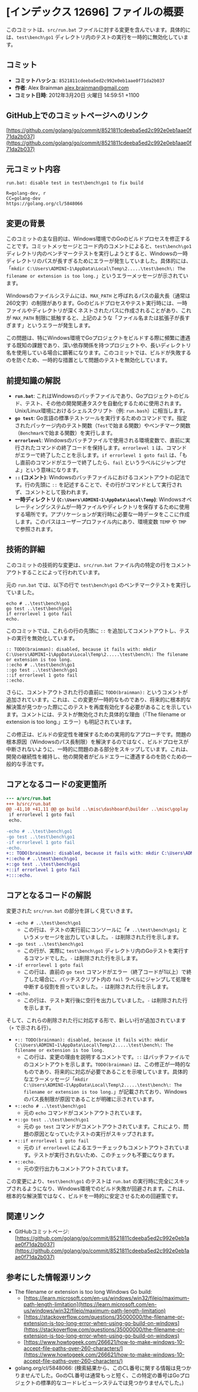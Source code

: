 # [インデックス 12696] ファイルの概要

このコミットは、`src/run.bat` ファイルに対する変更を含んでいます。具体的には、`test\bench\go1` ディレクトリ内のテストの実行を一時的に無効化しています。

## コミット

- **コミットハッシュ**: `8521811cdeeba5ed2c992e0eb1aae0f71da2b037`
- **作者**: Alex Brainman <alex.brainman@gmail.com>
- **コミット日時**: 2012年3月20日 火曜日 14:59:51 +1100

## GitHub上でのコミットページへのリンク

[https://github.com/golang/go/commit/8521811cdeeba5ed2c992e0eb1aae0f71da2b037](https://github.com/golang/go/commit/8521811cdeeba5ed2c992e0eb1aae0f71da2b037)

## 元コミット内容

```
run.bat: disable test in test\bench\go1 to fix build

R=golang-dev, r
CC=golang-dev
https://golang.org/cl/5848066
```

## 変更の背景

このコミットの主な目的は、Windows環境でのGoのビルドプロセスを修正することです。コミットメッセージとコード内のコメントによると、`test\bench\go1` ディレクトリ内のベンチマークテストを実行しようとすると、Windowsの一時ディレクトリのパスが長すぎるためにエラーが発生していました。具体的には、「`mkdir C:\Users\ADMINI~1\AppData\Local\Temp\2.....\test\bench\: The filename or extension is too long.`」というエラーメッセージが示されています。

Windowsのファイルシステムには、`MAX_PATH` と呼ばれるパスの最大長（通常は260文字）の制限があります。Goのビルドプロセスやテスト実行時には、一時ファイルやディレクトリが深くネストされたパスに作成されることがあり、これが `MAX_PATH` 制限に抵触すると、上記のような「ファイル名または拡張子が長すぎます」というエラーが発生します。

この問題は、特にWindows環境でGoプロジェクトをビルドする際に頻繁に遭遇する既知の課題であり、深い依存関係を持つプロジェクトや、長いディレクトリ名を使用している場合に顕著になります。このコミットでは、ビルドが失敗するのを防ぐため、一時的な措置として問題のテストを無効化しています。

## 前提知識の解説

*   **`run.bat`**: これはWindowsのバッチファイルであり、Goプロジェクトのビルド、テスト、その他の開発関連タスクを自動化するために使用されます。Unix/Linux環境におけるシェルスクリプト（例: `run.bash`）に相当します。
*   **`go test`**: Go言語の標準テストツールを実行するためのコマンドです。指定されたパッケージ内のテスト関数（`Test`で始まる関数）やベンチマーク関数（`Benchmark`で始まる関数）を実行します。
*   **`errorlevel`**: Windowsのバッチファイルで使用される環境変数で、直前に実行されたコマンドの終了コードを保持します。`errorlevel 1` は、コマンドがエラーで終了したことを示します。`if errorlevel 1 goto fail` は、「もし直前のコマンドがエラーで終了したら、`fail` というラベルにジャンプせよ」という意味になります。
*   **`::` (コメント)**: Windowsのバッチファイルにおけるコメントアウトの記法です。行の先頭に `::` を記述することで、その行がコマンドとして実行されず、コメントとして扱われます。
*   **一時ディレクトリ (`C:\Users\ADMINI~1\AppData\Local\Temp`)**: Windowsオペレーティングシステムが一時ファイルやディレクトリを保存するために使用する場所です。アプリケーションが実行時に必要な一時データをここに作成します。このパスはユーザープロファイル内にあり、環境変数 `TEMP` や `TMP` で参照されます。

## 技術的詳細

このコミットの技術的な変更は、`src/run.bat` ファイル内の特定の行をコメントアウトすることによって行われています。

元の `run.bat` では、以下の行で `test\bench\go1` のベンチマークテストを実行していました。

```batch
echo # ..\test\bench\go1
go test ..\test\bench\go1
if errorlevel 1 goto fail
echo.
```

このコミットでは、これらの行の先頭に `::` を追加してコメントアウトし、テストの実行を無効化しています。

```batch
:: TODO(brainman): disabled, because it fails with: mkdir C:\Users\ADMINI~1\AppData\Local\Temp\2.....\test\bench\: The filename or extension is too long.
::echo # ..\test\bench\go1
::go test ..\test\bench\go1
::if errorlevel 1 goto fail
::echo.
```

さらに、コメントアウトされた行の直前に `TODO(brainman):` というコメントが追加されています。これは、この変更が一時的なものであり、将来的に根本的な解決策が見つかった際にこのテストを再度有効化する必要があることを示しています。コメントには、テストが無効化された具体的な理由（「The filename or extension is too long.」エラー）も明記されています。

この修正は、ビルドの安定性を確保するための実用的なアプローチです。問題の根本原因（Windowsのパス長制限）を解決するのではなく、ビルドプロセスが中断されないように、一時的に問題のある部分をスキップしています。これは、開発の継続性を維持し、他の開発者がビルドエラーに遭遇するのを防ぐための一般的な手法です。

## コアとなるコードの変更箇所

```diff
--- a/src/run.bat
+++ b/src/run.bat
@@ -41,10 +41,11 @@ go build ..\misc\dashboard\builder ..\misc\goplay
 if errorlevel 1 goto fail
 echo.
 
-echo # ..\test\bench\go1
-go test ..\test\bench\go1
-if errorlevel 1 goto fail
-echo.
+:: TODO(brainman): disabled, because it fails with: mkdir C:\Users\ADMINI~1\AppData\Local\Temp\2.....\test\bench\: The filename or extension is too long.
+::echo # ..\test\bench\go1
+::go test ..\test\bench\go1
+::if errorlevel 1 goto fail
+::::echo.
```

## コアとなるコードの解説

変更された `src/run.bat` の部分を詳しく見ていきます。

*   `-echo # ..\test\bench\go1`
    *   この行は、テストの実行前にコンソールに「`# ..\test\bench\go1`」というメッセージを出力していました。`-` は削除された行を示します。
*   `-go test ..\test\bench\go1`
    *   この行が、実際に `test\bench\go1` ディレクトリ内のGoテストを実行するコマンドでした。`-` は削除された行を示します。
*   `-if errorlevel 1 goto fail`
    *   この行は、直前の `go test` コマンドがエラー（終了コードが1以上）で終了した場合に、バッチスクリプト内の `fail` ラベルにジャンプして処理を中断する役割を担っていました。`-` は削除された行を示します。
*   `-echo.`
    *   この行は、テスト実行後に空行を出力していました。`-` は削除された行を示します。

そして、これらの削除された行に対応する形で、新しい行が追加されています（`+` で示される行）。

*   `+:: TODO(brainman): disabled, because it fails with: mkdir C:\Users\ADMINI~1\AppData\Local\Temp\2.....\test\bench\: The filename or extension is too long.`
    *   この行は、変更の理由を説明するコメントです。`::` はバッチファイルでのコメントアウトを示します。`TODO(brainman)` は、この修正が一時的なものであり、将来的に対応が必要であることを示唆しています。具体的なエラーメッセージ「`mkdir C:\Users\ADMINI~1\AppData\Local\Temp\2.....\test\bench\: The filename or extension is too long.`」が記載されており、Windowsのパス長制限が原因であることが明確に示されています。
*   `+::echo # ..\test\bench\go1`
    *   元の `echo` コマンドがコメントアウトされています。
*   `+::go test ..\test\bench\go1`
    *   元の `go test` コマンドがコメントアウトされています。これにより、問題の原因となっていたテストの実行がスキップされます。
*   `+::if errorlevel 1 goto fail`
    *   元の `if errorlevel` によるエラーチェックもコメントアウトされています。テストが実行されないため、このチェックも不要になります。
*   `+::echo.`
    *   元の空行出力もコメントアウトされています。

この変更により、`test\bench\go1` のテストは `run.bat` の実行時に完全にスキップされるようになり、Windows環境でのビルド失敗が回避されます。これは、根本的な解決策ではなく、ビルドを一時的に安定させるための回避策です。

## 関連リンク

*   GitHubコミットページ: [https://github.com/golang/go/commit/8521811cdeeba5ed2c992e0eb1aae0f71da2b037](https://github.com/golang/go/commit/8521811cdeeba5ed2c992e0eb1aae0f71da2b037)

## 参考にした情報源リンク

*   The filename or extension is too long Windows Go build:
    *   [https://learn.microsoft.com/en-us/windows/win32/fileio/maximum-path-length-limitation](https://learn.microsoft.com/en-us/windows/win32/fileio/maximum-path-length-limitation)
    *   [https://stackoverflow.com/questions/35000000/the-filename-or-extension-is-too-long-error-when-using-go-build-on-windows](https://stackoverflow.com/questions/35000000/the-filename-or-extension-is-too-long-error-when-using-go-build-on-windows)
    *   [https://www.howtogeek.com/266621/how-to-make-windows-10-accept-file-paths-over-260-characters/](https://www.howtogeek.com/266621/how-to-make-windows-10-accept-file-paths-over-260-characters/)
*   golang.org/cl/5848066: (検索結果から、このCL番号に関する情報は見つかりませんでした。GoのCL番号は通常もっと短く、この特定の番号はGoプロジェクトの標準的なコードレビューシステムでは見つかりませんでした。)
